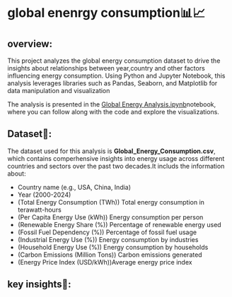 # global enenrgy consumption📊📈

## overview:

This project analyzes the global energy consumption dataset to drive the insights about relationships between year,country and other factors influencing energy consumption. Using Python and Jupyter Notebook, this analysis leverages libraries such as Pandas, Seaborn, and Matplotlib for data manipulation and visualization

The analysis is presented in the  [Global Energy Analysis.ipynb](Global_Energy_Consumption.ipynb)notebook, where you can follow along with the code and explore the visualizations.

## Dataset📂:
The dataset used for this analysis is **Global_Energy_Consumption.csv**, which contains comperhensive insights into energy usage across different countries and sectors over the past two decades.It includs the information about:

* Country name (e.g., USA, China, India)
* Year (2000-2024)
* (Total Energy Consumption (TWh)) Total energy consumption in terawatt-hours
* (Per Capita Energy Use (kWh)) Energy consumption per person
* (Renewable Energy Share (%)) Percentage of renewable energy used
* (Fossil Fuel Dependency (%)) Percentage of fossil fuel usage
* (Industrial Energy Use (%)) Energy consumption by industries
* (Household Energy Use (%)) Energy consumption by households
* (Carbon Emissions (Million Tons)) Carbon emissions generated
* (Energy Price Index (USD/kWh))Average energy price index

## key insights🔑:
